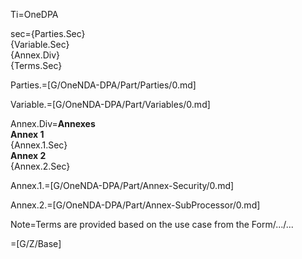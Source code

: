Ti=OneDPA

sec={Parties.Sec}<br>{Variable.Sec}<br>{Annex.Div}<br>{Terms.Sec}

Parties.=[G/OneNDA-DPA/Part/Parties/0.md]

Variable.=[G/OneNDA-DPA/Part/Variables/0.md]

Annex.Div=<b>Annexes</b><br><b>Annex 1</b><br>{Annex.1.Sec}<br><b>Annex 2 </b><br>{Annex.2.Sec}

Annex.1.=[G/OneNDA-DPA/Part/Annex-Security/0.md]

Annex.2.=[G/OneNDA-DPA/Part/Annex-SubProcessor/0.md]

Note=Terms are provided based on the use case from the Form/.../...

=[G/Z/Base]

